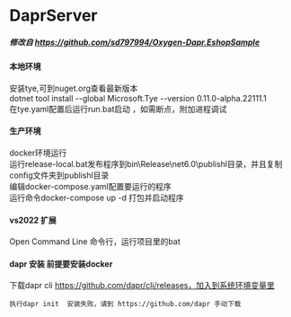 # DaprServer

##### 修改自  https://github.com/sd797994/Oxygen-Dapr.EshopSample 

####  本地环境
安装tye,可到nuget.org查看最新版本 <br/>
dotnet tool install --global Microsoft.Tye --version 0.11.0-alpha.22111.1<br/>
在tye.yaml配置后运行run.bat启动 ，如需断点，附加进程调试 <br/>

#### 生产环境
docker环境运行<br/>
运行release-local.bat发布程序到bin\Release\net6.0\publishl目录，并且复制config文件夹到publishl目录<br/>
编辑docker-compose.yaml配置要运行的程序<br/>
运行命令docker-compose  up -d  打包并启动程序

#### vs2022 扩展
Open Command Line 命令行，运行项目里的bat

#### dapr 安装   前提要安装docker

下载dapr cli https://github.com/dapr/cli/releases，加入到系统环境变量里

```
执行dapr init  安装失败，请到 https://github.com/dapr 手动下载
```

